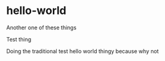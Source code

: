 # hello-world
Another one of these things

Test thing

Doing the traditional test hello world thingy because why not 
